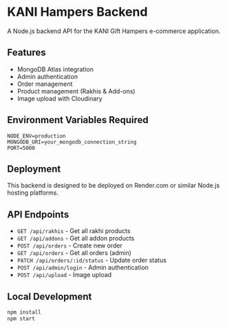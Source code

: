 # KANI Hampers Backend

A Node.js backend API for the KANI Gift Hampers e-commerce application.

## Features
- MongoDB Atlas integration
- Admin authentication
- Order management
- Product management (Rakhis & Add-ons)
- Image upload with Cloudinary

## Environment Variables Required
```
NODE_ENV=production
MONGODB_URI=your_mongodb_connection_string
PORT=5000
```

## Deployment
This backend is designed to be deployed on Render.com or similar Node.js hosting platforms.

## API Endpoints
- `GET /api/rakhis` - Get all rakhi products
- `GET /api/addons` - Get all addon products  
- `POST /api/orders` - Create new order
- `GET /api/orders` - Get all orders (admin)
- `PATCH /api/orders/:id/status` - Update order status
- `POST /api/admin/login` - Admin authentication
- `POST /api/upload` - Image upload

## Local Development
```bash
npm install
npm start
```
